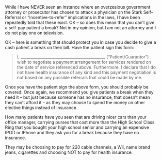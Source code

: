 While I have NEVER seen an instance where an overzealous government attorney or prosecutor has chosen to attack a physician on the Stark Self-Referral or “Incentive-to-refer” implications in the laws, I have been repeatedly told that these exist. OK – so does this mean that you can’t give a self-pay patient a break? Not in my opinion, but I am not an attorney and I do not play one on television.

OK – here is something that should protect you in case you decide to give a cash patient a break on their bill. Have the patient sign this form:

> I, ___________________________________________, (“Patient/Guarantor”) wish to negotiate a payment arrangement for services rendered on the date of service referenced above. Furthermore, I declare that I do not have health insurance of any kind and this payment negotiation is not based on any possible referrals that could be made by me.

Once you have the patient sign the above form, you should probably be covered. Once again, we recommend you give patients a break when they need it – but just because someone has no insurance, that doesn’t mean they can’t afford it – as they may choose to spend the money on other elective things instead of insurance.

How many patients have you seen that are driving nicer cars than your office manager, carrying purses that cost more than the High School Class Ring that you bought your high school senior and carrying an expensive IPOD or IPhone and they ask you for a break because they have no insurance.

They may be choosing to pay for 220 cable channels, a Wii, name brand jeans, cigarettes and choosing NOT to pay for health insurance.